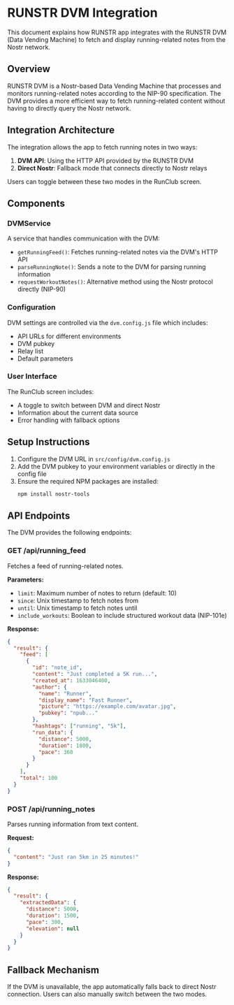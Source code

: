 # RUNSTR DVM Integration

This document explains how RUNSTR app integrates with the RUNSTR DVM (Data Vending Machine) to fetch and display running-related notes from the Nostr network.

## Overview

RUNSTR DVM is a Nostr-based Data Vending Machine that processes and monitors running-related notes according to the NIP-90 specification. The DVM provides a more efficient way to fetch running-related content without having to directly query the Nostr network.

## Integration Architecture

The integration allows the app to fetch running notes in two ways:

1. **DVM API**: Using the HTTP API provided by the RUNSTR DVM
2. **Direct Nostr**: Fallback mode that connects directly to Nostr relays

Users can toggle between these two modes in the RunClub screen.

## Components

### DVMService

A service that handles communication with the DVM:

- `getRunningFeed()`: Fetches running-related notes via the DVM's HTTP API
- `parseRunningNote()`: Sends a note to the DVM for parsing running information
- `requestWorkoutNotes()`: Alternative method using the Nostr protocol directly (NIP-90)

### Configuration

DVM settings are controlled via the `dvm.config.js` file which includes:

- API URLs for different environments
- DVM pubkey
- Relay list
- Default parameters

### User Interface

The RunClub screen includes:

- A toggle to switch between DVM and direct Nostr
- Information about the current data source
- Error handling with fallback options

## Setup Instructions

1. Configure the DVM URL in `src/config/dvm.config.js`
2. Add the DVM pubkey to your environment variables or directly in the config file
3. Ensure the required NPM packages are installed:
   ```bash
   npm install nostr-tools
   ```

## API Endpoints

The DVM provides the following endpoints:

### GET /api/running_feed

Fetches a feed of running-related notes.

**Parameters:**
- `limit`: Maximum number of notes to return (default: 10)
- `since`: Unix timestamp to fetch notes from
- `until`: Unix timestamp to fetch notes until
- `include_workouts`: Boolean to include structured workout data (NIP-101e)

**Response:**
```json
{
  "result": {
    "feed": [
      {
        "id": "note_id",
        "content": "Just completed a 5K run...",
        "created_at": 1633046400,
        "author": {
          "name": "Runner",
          "display_name": "Fast Runner",
          "picture": "https://example.com/avatar.jpg",
          "pubkey": "npub..."
        },
        "hashtags": ["running", "5k"],
        "run_data": {
          "distance": 5000,
          "duration": 1800,
          "pace": 360
        }
      }
    ],
    "total": 100
  }
}
```

### POST /api/running_notes

Parses running information from text content.

**Request:**
```json
{
  "content": "Just ran 5km in 25 minutes!"
}
```

**Response:**
```json
{
  "result": {
    "extractedData": {
      "distance": 5000,
      "duration": 1500,
      "pace": 300,
      "elevation": null
    }
  }
}
```

## Fallback Mechanism

If the DVM is unavailable, the app automatically falls back to direct Nostr connection. Users can also manually switch between the two modes. 